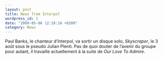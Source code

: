 ```yaml
---
layout: post
title: News from Interpol
wordpress_id: 2
date: "2009-05-06 12:18:16 +0200"
category: News
---
```


Paul Banks, le chanteur d’Interpol, va sortir un disque solo, _Skyscraper_, le 3
août sous le pseudo Julian Plenti. Pas de quoi douter de l’avenir du groupe pour
autant, il travaille actuellement à la suite de _Our Love To Admire_.
